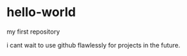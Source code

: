# hello-world

my first repository

i cant wait to use github flawlessly for projects in the future.
